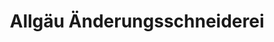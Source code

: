 ---
title: "Allgäu Änderungsschneiderei"
url: /langenargen/allgaeu-aenderungsschneiderei/
shop: Schneiderei
---